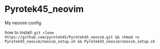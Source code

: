 # Pyrotek45_neovim
My neovim config

how to install:
`git clone https://github.com/pyrotek45/Pyrotek45_neovim.git && chmod +x Pyrotek45_neovim/neovim_setup.sh && Pyrotek45_neovim/neovim_setup.sh`

